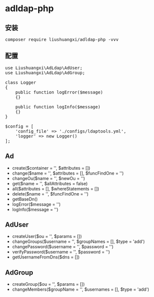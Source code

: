 # adldap-php

## 安装
<pre>
composer require liushuangxi/adldap-php -vvv
</pre>

## 配置
<pre>
use Liushuangxi\AdLdap\AdUser;
use Liushuangxi\AdLdap\AdGroup;

class Logger
{
    public function logError($message)
    {}

    public function logInfo($message)
    {}
}

$config = [
    'config_file' => './configs/ldaptools.yml',
    'logger' => new Logger()
];
</pre>

## Ad
* create($container = '', $attributes = [])
* change($name = '', $attributes = [], $funcFindOne = '')
* changeOu($name = '', $newOu = '')
* get($name = '', $allAttributes = false)
* all($attributes = [], $whereStatements = [])
* delete($name = '', $funcFindOne = '')
* getBaseDn()
* logError($message = '')
* logInfo($message = '')

## AdUser
* createUser($ou = '', $params = [])
* changeGroups($username = '', $groupNames = [], $type = 'add')
* changePassword($username = '', $password = '')
* verifyPassword($username = '', $password = '')
* getUsernameFromDns($dns = [])

## AdGroup
* createGroup($ou = '', $params = [])
* changeMembers($groupName = '', $usernames = [], $type = 'add')
